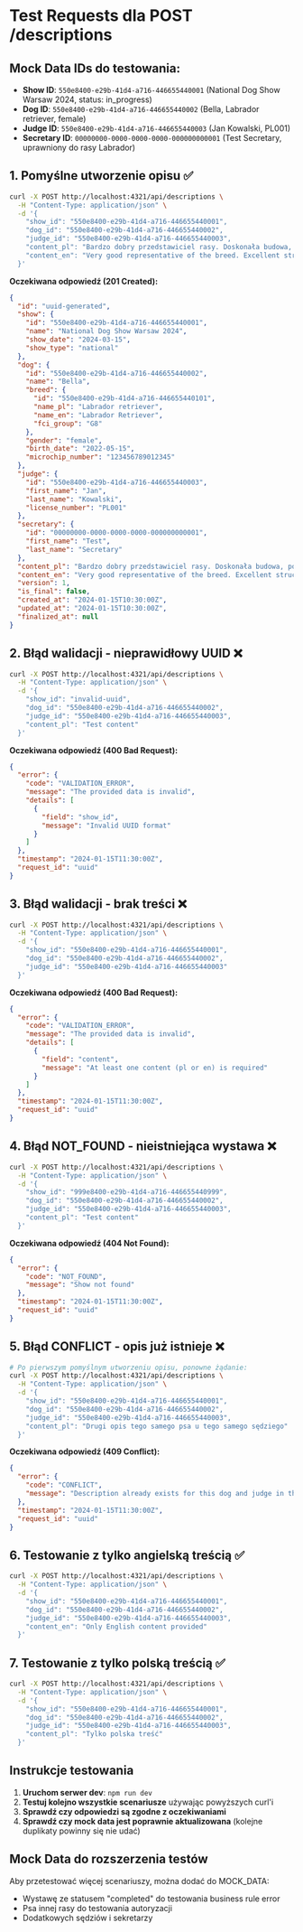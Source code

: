 # Test Requests dla POST /descriptions

## Mock Data IDs do testowania:

- **Show ID**: `550e8400-e29b-41d4-a716-446655440001` (National Dog Show Warsaw 2024, status: in_progress)
- **Dog ID**: `550e8400-e29b-41d4-a716-446655440002` (Bella, Labrador retriever, female)
- **Judge ID**: `550e8400-e29b-41d4-a716-446655440003` (Jan Kowalski, PL001)
- **Secretary ID**: `00000000-0000-0000-0000-000000000001` (Test Secretary, uprawniony do rasy Labrador)

## 1. Pomyślne utworzenie opisu ✅

```bash
curl -X POST http://localhost:4321/api/descriptions \
  -H "Content-Type: application/json" \
  -d '{
    "show_id": "550e8400-e29b-41d4-a716-446655440001",
    "dog_id": "550e8400-e29b-41d4-a716-446655440002",
    "judge_id": "550e8400-e29b-41d4-a716-446655440003",
    "content_pl": "Bardzo dobry przedstawiciel rasy. Doskonała budowa, poprawny ruch.",
    "content_en": "Very good representative of the breed. Excellent structure, correct movement."
  }'
```

**Oczekiwana odpowiedź (201 Created):**

```json
{
  "id": "uuid-generated",
  "show": {
    "id": "550e8400-e29b-41d4-a716-446655440001",
    "name": "National Dog Show Warsaw 2024",
    "show_date": "2024-03-15",
    "show_type": "national"
  },
  "dog": {
    "id": "550e8400-e29b-41d4-a716-446655440002",
    "name": "Bella",
    "breed": {
      "id": "550e8400-e29b-41d4-a716-446655440101",
      "name_pl": "Labrador retriever",
      "name_en": "Labrador Retriever",
      "fci_group": "G8"
    },
    "gender": "female",
    "birth_date": "2022-05-15",
    "microchip_number": "123456789012345"
  },
  "judge": {
    "id": "550e8400-e29b-41d4-a716-446655440003",
    "first_name": "Jan",
    "last_name": "Kowalski",
    "license_number": "PL001"
  },
  "secretary": {
    "id": "00000000-0000-0000-0000-000000000001",
    "first_name": "Test",
    "last_name": "Secretary"
  },
  "content_pl": "Bardzo dobry przedstawiciel rasy. Doskonała budowa, poprawny ruch.",
  "content_en": "Very good representative of the breed. Excellent structure, correct movement.",
  "version": 1,
  "is_final": false,
  "created_at": "2024-01-15T10:30:00Z",
  "updated_at": "2024-01-15T10:30:00Z",
  "finalized_at": null
}
```

## 2. Błąd walidacji - nieprawidłowy UUID ❌

```bash
curl -X POST http://localhost:4321/api/descriptions \
  -H "Content-Type: application/json" \
  -d '{
    "show_id": "invalid-uuid",
    "dog_id": "550e8400-e29b-41d4-a716-446655440002",
    "judge_id": "550e8400-e29b-41d4-a716-446655440003",
    "content_pl": "Test content"
  }'
```

**Oczekiwana odpowiedź (400 Bad Request):**

```json
{
  "error": {
    "code": "VALIDATION_ERROR",
    "message": "The provided data is invalid",
    "details": [
      {
        "field": "show_id",
        "message": "Invalid UUID format"
      }
    ]
  },
  "timestamp": "2024-01-15T11:30:00Z",
  "request_id": "uuid"
}
```

## 3. Błąd walidacji - brak treści ❌

```bash
curl -X POST http://localhost:4321/api/descriptions \
  -H "Content-Type: application/json" \
  -d '{
    "show_id": "550e8400-e29b-41d4-a716-446655440001",
    "dog_id": "550e8400-e29b-41d4-a716-446655440002",
    "judge_id": "550e8400-e29b-41d4-a716-446655440003"
  }'
```

**Oczekiwana odpowiedź (400 Bad Request):**

```json
{
  "error": {
    "code": "VALIDATION_ERROR",
    "message": "The provided data is invalid",
    "details": [
      {
        "field": "content",
        "message": "At least one content (pl or en) is required"
      }
    ]
  },
  "timestamp": "2024-01-15T11:30:00Z",
  "request_id": "uuid"
}
```

## 4. Błąd NOT_FOUND - nieistniejąca wystawa ❌

```bash
curl -X POST http://localhost:4321/api/descriptions \
  -H "Content-Type: application/json" \
  -d '{
    "show_id": "999e8400-e29b-41d4-a716-446655440999",
    "dog_id": "550e8400-e29b-41d4-a716-446655440002",
    "judge_id": "550e8400-e29b-41d4-a716-446655440003",
    "content_pl": "Test content"
  }'
```

**Oczekiwana odpowiedź (404 Not Found):**

```json
{
  "error": {
    "code": "NOT_FOUND",
    "message": "Show not found"
  },
  "timestamp": "2024-01-15T11:30:00Z",
  "request_id": "uuid"
}
```

## 5. Błąd CONFLICT - opis już istnieje ❌

```bash
# Po pierwszym pomyślnym utworzeniu opisu, ponowne żądanie:
curl -X POST http://localhost:4321/api/descriptions \
  -H "Content-Type: application/json" \
  -d '{
    "show_id": "550e8400-e29b-41d4-a716-446655440001",
    "dog_id": "550e8400-e29b-41d4-a716-446655440002",
    "judge_id": "550e8400-e29b-41d4-a716-446655440003",
    "content_pl": "Drugi opis tego samego psa u tego samego sędziego"
  }'
```

**Oczekiwana odpowiedź (409 Conflict):**

```json
{
  "error": {
    "code": "CONFLICT",
    "message": "Description already exists for this dog and judge in this show"
  },
  "timestamp": "2024-01-15T11:30:00Z",
  "request_id": "uuid"
}
```

## 6. Testowanie z tylko angielską treścią ✅

```bash
curl -X POST http://localhost:4321/api/descriptions \
  -H "Content-Type: application/json" \
  -d '{
    "show_id": "550e8400-e29b-41d4-a716-446655440001",
    "dog_id": "550e8400-e29b-41d4-a716-446655440002",
    "judge_id": "550e8400-e29b-41d4-a716-446655440003",
    "content_en": "Only English content provided"
  }'
```

## 7. Testowanie z tylko polską treścią ✅

```bash
curl -X POST http://localhost:4321/api/descriptions \
  -H "Content-Type: application/json" \
  -d '{
    "show_id": "550e8400-e29b-41d4-a716-446655440001",
    "dog_id": "550e8400-e29b-41d4-a716-446655440002",
    "judge_id": "550e8400-e29b-41d4-a716-446655440003",
    "content_pl": "Tylko polska treść"
  }'
```

## Instrukcje testowania

1. **Uruchom serwer dev**: `npm run dev`
2. **Testuj kolejno wszystkie scenariusze** używając powyższych curl'i
3. **Sprawdź czy odpowiedzi są zgodne z oczekiwaniami**
4. **Sprawdź czy mock data jest poprawnie aktualizowana** (kolejne duplikaty powinny się nie udać)

## Mock Data do rozszerzenia testów

Aby przetestować więcej scenariuszy, można dodać do MOCK_DATA:

- Wystawę ze statusem "completed" do testowania business rule error
- Psa innej rasy do testowania autoryzacji
- Dodatkowych sędziów i sekretarzy

